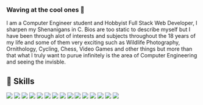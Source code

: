 <!--
**namanthanki/namanthanki** is a ✨ _special_ ✨ repository because its `README.md` (this file) appears on your GitHub profile.

Here are some ideas to get you started:

- 🔭 I’m currently working on ...
- 🌱 I’m currently learning ...
- 👯 I’m looking to collaborate on ...
- 🤔 I’m looking for help with ...
- 💬 Ask me about ...
- 📫 How to reach me: ...
- 😄 Pronouns: ...
- ⚡ Fun fact: ...
-->
### Waving at the cool ones 👋
I am a Computer Engineer student and Hobbyist Full Stack Web Developer, I sharpen my Shenanigans in C. Bios are too static to describe myself but I have been through alot of interests and subjects throughout the 18 years of my life and some of them very exciting such as Wildlife Photography, Ornithology, Cycling, Chess, Video Games and other things but more than that what I truly want to purue infinitely is the area of Computer Engineering and seeing the invisble. 

## 💼 Skills

![](https://img.shields.io/badge/Code-C-informational?style=flat&logo=c&logoColor=white&color=6831e0)
![](https://img.shields.io/badge/Code-C++-informational?style=flat&logo=c%2B%2B&logoColor=white&color=6831e0)
![](https://img.shields.io/badge/Code-JavaScript-informational?style=flat&logo=javascript&logoColor=white&color=6831e0)
![](https://img.shields.io/badge/Code-React-informational?style=flat&logo=react&logoColor=white&color=6831e0)
![](https://img.shields.io/badge/Code-Redux-informational?style=flat&logo=redux&logoColor=white&color=6831e0)
![](https://img.shields.io/badge/Code-NodeJS-informational?style=flat&logo=node.js&logoColor=white&color=6831e0)
![](https://img.shields.io/badge/Code-Express-informational?style=flat&logo=express&logoColor=white&color=6831e0)
![](https://img.shields.io/badge/Code-.NET-informational?style=flat&logo=dotnet&logoColor=white&color=6831e0)
![](https://img.shields.io/badge/Code-Java-informational?style=flat&logo=java&logoColor=white&color=6831e0)
![](https://img.shields.io/badge/DB-MongoDB-informational?style=flat&logo=mongodb&logoColor=white&color=6831e0)
![](https://img.shields.io/badge/DB-MySQL-informational?style=flat&logo=mysql&logoColor=white&color=6831e0)
![](https://img.shields.io/badge/DB-Oracle-informational?style=flat&logo=oracle&logoColor=white&color=6831e0)
![](https://img.shields.io/badge/Style-CSS-informational?style=flat&logo=css3&logoColor=white&color=6831e0)
![](https://img.shields.io/badge/Style-Bootstrap-informational?style=flat&logo=bootstrap&logoColor=white&color=6831e0)
![](https://img.shields.io/badge/Style-materialUI-informational?style=flat&logo=material-ui&logoColor=white&color=6831e0)
